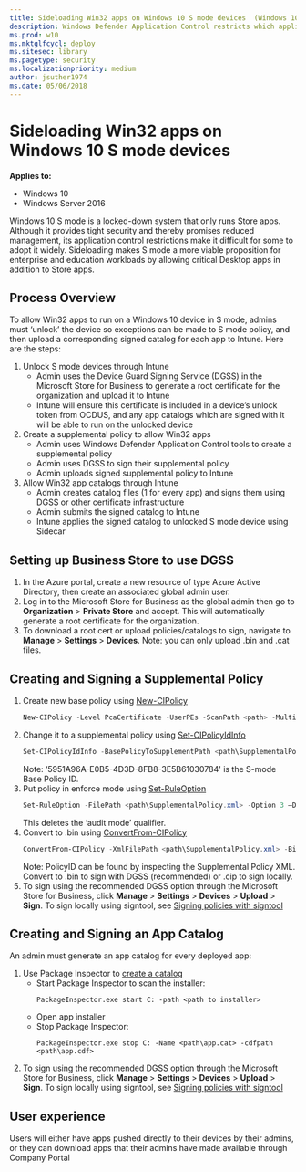 ```yaml
---
title: Sideloading Win32 apps on Windows 10 S mode devices  (Windows 10)
description: Windows Defender Application Control restricts which applications users are allowed to run and the code that runs in the system core.
ms.prod: w10
ms.mktglfcycl: deploy
ms.sitesec: library
ms.pagetype: security
ms.localizationpriority: medium
author: jsuther1974
ms.date: 05/06/2018
---
```


# Sideloading Win32 apps on Windows 10 S mode devices 

**Applies to:**

-   Windows 10
-   Windows Server 2016

Windows 10 S mode is a locked-down system that only runs Store apps. 
Although it provides tight security and thereby promises reduced management, its application control restrictions make it difficult for some to adopt it widely. 
Sideloading makes S mode a more viable proposition for enterprise and education workloads by allowing critical Desktop apps in addition to Store apps.

## Process Overview

To allow Win32 apps to run on a Windows 10 device in S mode, admins must ‘unlock’ the device so exceptions can be made to S mode policy, and then upload a corresponding signed catalog for each app to Intune. Here are the steps:

1. Unlock S mode devices through Intune
   - Admin uses the Device Guard Signing Service (DGSS) in the Microsoft Store for Business to generate a root certificate for the organization and upload it to Intune
   - Intune will ensure this certificate is included in a device’s unlock token from OCDUS, and any app catalogs which are signed with it will be able to run on the unlocked device
2. Create a supplemental policy to allow Win32 apps
   - Admin uses Windows Defender Application Control tools to create a supplemental policy
   - Admin uses DGSS to sign their supplemental policy
   - Admin uploads signed supplemental policy to Intune
3. Allow Win32 app catalogs through Intune 
   - Admin creates catalog files (1 for every app) and signs them using DGSS or other certificate infrastructure 
   - Admin submits the signed catalog to Intune 
   - Intune applies the signed catalog to unlocked S mode device using Sidecar

## Setting up Business Store to use DGSS

1.	In the Azure portal, create a new resource of type Azure Active Directory, then create an associated global admin user.
2.	Log in to the Microsoft Store for Business as the global admin then go to **Organization** > **Private Store** and accept.
    This will automatically generate a root certificate for the organization.
3.	To download a root cert or upload policies/catalogs to sign, navigate to **Manage** > **Settings** > **Devices**.
    Note: you can only upload .bin and .cat files.

## Creating and Signing a Supplemental Policy

1.	Create new base policy using [New-CIPolicy](https://docs.microsoft.com/powershell/module/configci/new-cipolicy?view=win10-ps)
    ```powershell
    New-CIPolicy -Level PcaCertificate -UserPEs -ScanPath <path> -MultiplePolicyFormat 3> <path\CIPolicyLog.txt> -FilePath <path\SupplementalPolicy.xml>
    ```
2.	Change it to a supplemental policy using [Set-CIPolicyIdInfo](https://docs.microsoft.com/powershell/module/configci/set-cipolicyidinfo?view=win10-ps)
    ```powershell
    Set-CIPolicyIdInfo -BasePolicyToSupplementPath <path\SupplementalPolicy.xml> -SupplementsBasePolicyID 5951A96A-E0B5-4D3D-8FB8-3E5B61030784 -FilePath <path\SupplementalPolicy.xml>
    ```
    Note: ‘5951A96A-E0B5-4D3D-8FB8-3E5B61030784' is the S-mode Base Policy ID.
3.	Put policy in enforce mode using [Set-RuleOption](https://docs.microsoft.com/powershell/module/configci/set-ruleoption?view=win10-ps)
    ```powershell
    Set-RuleOption -FilePath <path\SupplementalPolicy.xml> -Option 3 –Delete
    ```
    This deletes the ‘audit mode’ qualifier.
4.	Convert to .bin using [ConvertFrom-CIPolicy](https://docs.microsoft.com/powershell/module/configci/convertfrom-cipolicy?view=win10-ps)
    ```powershell
    ConvertFrom-CIPolicy -XmlFilePath <path\SupplementalPolicy.xml> -BinaryFilePath <path\PolicyID>
    ```
    Note: PolicyID can be found by inspecting the Supplemental Policy XML. Convert to .bin to sign with DGSS (recommended) or .cip to sign locally.
5.	To sign using the recommended DGSS option through the Microsoft Store for Business, click **Manage** > **Settings** > **Devices** > **Upload** > **Sign**.
    To sign locally using signtool, see [Signing policies with signtool](signing-policies-with-signtool.md)

## Creating and Signing an App Catalog
An admin must generate an app catalog for every deployed app:
1.	Use Package Inspector to [create a catalog](https://docs.microsoft.com/microsoft-store/add-unsigned-app-to-code-integrity-policy#a-href-idcreate-catalog-filesacreate-catalog-files-for-your-unsigned-app)
    - Start Package Inspector to scan the installer:
      ```console
      PackageInspector.exe start C: -path <path to installer>
      ```
    - Open app installer
    - Stop Package Inspector:
      ```console
      PackageInspector.exe stop C: -Name <path\app.cat> -cdfpath <path\app.cdf>
      ```
2.	To sign using the recommended DGSS option through the Microsoft Store for Business, click **Manage** > **Settings** > **Devices** > **Upload** > **Sign**.
    To sign locally using signtool, see [Signing policies with signtool](signing-policies-with-signtool.md)

## User experience 

Users will either have apps pushed directly to their devices by their admins, or they can download apps that their admins have made available through Company Portal
